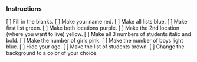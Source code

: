 ### Instructions

[ ] Fill in the blanks.
[ ] Make your name red.
[ ] Make all lists blue.
[ ] Make first list green.
[ ] Make both locations purple.
[ ] Make the 2nd location (where you want to live) yellow.
[ ] Make all 3 numbers of students italic and bold.
[ ] Make the number of girls pink.
[ ] Make the number of boys light blue.
[ ] Hide your age.
[ ] Make the list of students brown.
[ ] Change the background to a color of your choice.
